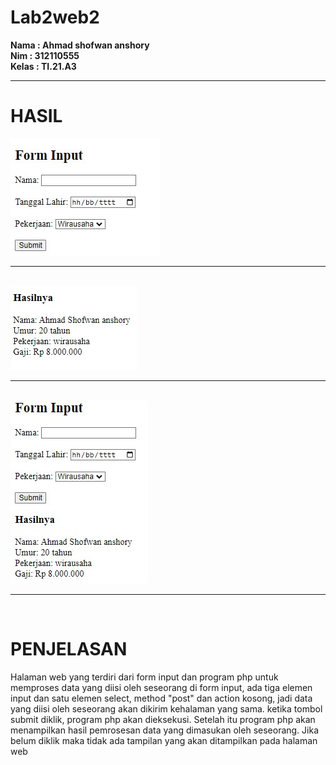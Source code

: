 # Lab2web2
**Nama : Ahmad shofwan anshory**
<br>
**Nim : 312110555**
<br>
**Kelas : TI.21.A3**
<hr>
<h1>HASIL</h1>
<img src="/tugasnya/input.jpg">
<hr>
<br>
<img src="/tugasnya/output.jpg">
<hr>
<br>
<img src="/tugasnya/semua.jpg">
<hr>
<br>
<h1>PENJELASAN</h1>
<P>Halaman web yang terdiri dari form input dan program php untuk memproses data yang diisi oleh seseorang di form input, ada tiga elemen input dan satu elemen select, method "post" dan action kosong, jadi data yang diisi oleh seseorang akan dikirim kehalaman yang sama. ketika tombol submit diklik, program php akan dieksekusi. Setelah itu program php akan menampilkan hasil pemrosesan data yang dimasukan oleh seseorang. Jika belum diklik maka tidak ada tampilan yang akan ditampilkan pada halaman web</P>

